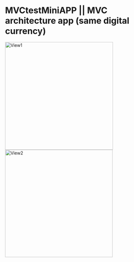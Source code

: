 # MVCtestMiniAPP || MVC architecture app (same digital currency)        
<img width="354" alt="View1" src="https://user-images.githubusercontent.com/103481753/174068544-6ccca32d-5700-4ca8-b3fb-3ce3572ca6a7.png"> <img width="353" alt="View2" src="https://user-images.githubusercontent.com/103481753/174068553-73f3f0f1-6243-4bc2-9af2-d9004f5597b3.png">
